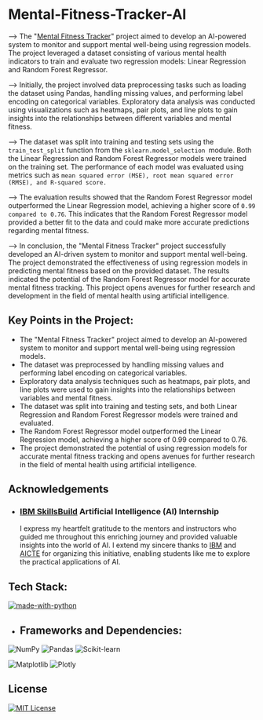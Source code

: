 
# Mental-Fitness-Tracker-AI


--> The "[Mental Fitness Tracker](https://www.kaggle.com/code/yarlagaddasaimanoj/ai-mental-health-fitness-tracker)" project aimed to develop an AI-powered system to monitor and support mental well-being using regression models. The project leveraged a dataset consisting of various mental health indicators to train and evaluate two regression models: Linear Regression and Random Forest Regressor.

--> Initially, the project involved data preprocessing tasks such as loading the dataset using Pandas, handling missing values, and performing label encoding on categorical variables. Exploratory data analysis was conducted using visualizations such as heatmaps, pair plots, and line plots to gain insights into the relationships between different variables and mental fitness.

--> The dataset was split into training and testing sets using the `train_test_split` function from the `sklearn.model_selection `module. Both the Linear Regression and Random Forest Regressor models were trained on the training set. The performance of each model was evaluated using metrics such as ```mean squared error (MSE), root mean squared error (RMSE), and R-squared score.```

--> The evaluation results showed that the Random Forest Regressor model outperformed the Linear Regression model, achieving a higher score of `0.99 compared to 0.76`. This indicates that the Random Forest Regressor model provided a better fit to the data and could make more accurate predictions regarding mental fitness.

--> In conclusion, the "Mental Fitness Tracker" project successfully developed an AI-driven system to monitor and support mental well-being. The project demonstrated the effectiveness of using regression models in predicting mental fitness based on the provided dataset. The results indicated the potential of the Random Forest Regressor model for accurate mental fitness tracking. This project opens avenues for further research and development in the field of mental health using artificial intelligence.

## Key Points in the Project:
*  The "Mental Fitness Tracker" project aimed to develop an AI-powered system to monitor and support mental well-being using regression models.
*  The dataset was preprocessed by handling missing values and performing label encoding on categorical variables.
*  Exploratory data analysis techniques such as heatmaps, pair plots, and line plots were used to gain insights into the relationships between variables and mental fitness.
*  The dataset was split into training and testing sets, and both Linear Regression and Random Forest Regressor models were trained and evaluated.
*  The Random Forest Regressor model outperformed the Linear Regression model, achieving a higher score of 0.99 compared to 0.76.
*  The project demonstrated the potential of using regression models for accurate mental fitness tracking and opens avenues for further research in the field of mental health using artificial intelligence.

## Acknowledgements

- ### [IBM SkillsBuild](https://skillsbuild.org/) Artificial Intelligence (AI) Internship 
  I express my heartfelt gratitude to the mentors and instructors who guided me throughout this enriching journey and provided valuable insights into the world of AI. I extend my sincere thanks to [IBM](https://www.ibm.com/in-en) and [AICTE](https://internship.aicte-india.org/) for organizing this initiative, enabling students like me to explore the practical applications of AI.
## Tech Stack:

[![made-with-python](https://img.shields.io/badge/Made%20with-Python-1f425f.svg)](https://www.python.org/)
-  ## Frameworks and Dependencies: 
<p>
  <img alt="NumPy" src="https://img.shields.io/badge/NumPy-013243?logo=numpy&logoColor=white">
  <img alt="Pandas" src="https://img.shields.io/badge/Pandas-150458?logo=pandas&logoColor=white">
  <img alt="Scikit-learn" src="https://img.shields.io/badge/scikit--learn-0078D7?logo=scikit-learn&logoColor=white">
   </p>

![Matplotlib](https://img.shields.io/badge/Matplotlib-%23ffffff.svg?style=for-the-badge&logo=Matplotlib&logoColor=black) ![Plotly](https://img.shields.io/badge/Plotly-%233F4F75?style=for-the-badge&logo=plotly&logoColor=white)

## License


[![MIT License](https://img.shields.io/badge/License-MIT-green.svg)](https://github.com/Yarlagadda-saimanoj/Dataset-Driven-Mental-Fitness-Tracker-AI/blob/main/LICENSE)
